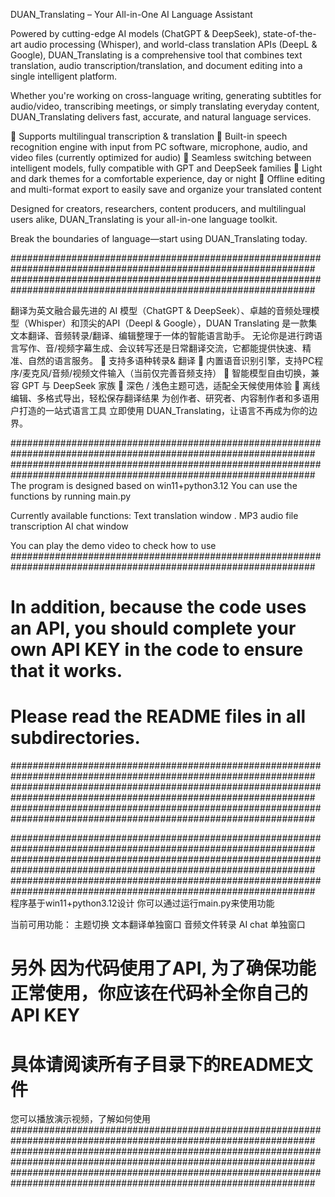 DUAN_Translating – Your All-in-One AI Language Assistant

Powered by cutting-edge AI models (ChatGPT & DeepSeek), state-of-the-art audio processing (Whisper), and world-class translation APIs (DeepL & Google), DUAN_Translating is a comprehensive tool that combines text translation, audio transcription/translation, and document editing into a single intelligent platform.

Whether you're working on cross-language writing, generating subtitles for audio/video, transcribing meetings, or simply translating everyday content, DUAN_Translating delivers fast, accurate, and natural language services.

🔹 Supports multilingual transcription & translation
🔹 Built-in speech recognition engine with input from PC software, microphone, audio, and video files (currently optimized for audio)
🔹 Seamless switching between intelligent models, fully compatible with GPT and DeepSeek families
🔹 Light and dark themes for a comfortable experience, day or night
🔹 Offline editing and multi-format export to easily save and organize your translated content

Designed for creators, researchers, content producers, and multilingual users alike, DUAN_Translating is your all-in-one language toolkit.

Break the boundaries of language—start using DUAN_Translating today.

###############################################################################################################
###############################################################################################################

翻译为英文融合最先进的 AI 模型（ChatGPT & DeepSeek）、卓越的音频处理模型（Whisper）和顶尖的API（Deepl & Google），DUAN Translating 是一款集文本翻译、音频转录/翻译、编辑整理于一体的智能语言助手。
无论你是进行跨语言写作、音/视频字幕生成、会议转写还是日常翻译交流，它都能提供快速、精准、自然的语言服务。
🔹 支持多语种转录& 翻译
🔹 内置语音识别引擎，支持PC程序/麦克风/音频/视频文件输入（当前仅完善音频支持）
🔹 智能模型自由切换，兼容 GPT 与 DeepSeek 家族
🔹 深色 / 浅色主题可选，适配全天候使用体验
🔹 离线编辑、多格式导出，轻松保存翻译结果
为创作者、研究者、内容制作者和多语用户打造的一站式语言工具
立即使用 DUAN\_Translating，让语言不再成为你的边界。









###############################################################################################################
###############################################################################################################
The program is designed based on win11+python3.12
You can use the functions by running main.py

Currently available functions:
Text translation window .
MP3 audio file transcription
AI chat window

You can play the demo video to check how to use
###############################################################################################################
# In addition, because the code uses an API, you should complete your own API KEY in the code to ensure that it works.
# Please read the README files in all subdirectories.
###############################################################################################################
###############################################################################################################
###############################################################################################################


###############################################################################################################
###############################################################################################################
###############################################################################################################
程序基于win11+python3.12设计
你可以通过运行main.py来使用功能

当前可用功能：
主题切换
文本翻译单独窗口
音频文件转录
AI chat 单独窗口

# 另外 因为代码使用了API, 为了确保功能正常使用，你应该在代码补全你自己的API KEY
# 具体请阅读所有子目录下的README文件
您可以播放演示视频，了解如何使用
###############################################################################################################
###############################################################################################################
###############################################################################################################
